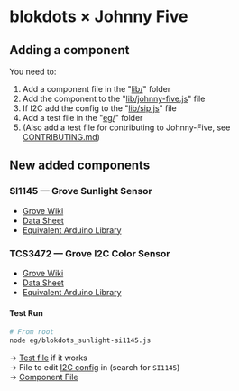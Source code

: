 # blokdots × Johnny Five

## Adding a component

You need to:

1. Add a component file in the "[lib/](lib/)" folder
2. Add the component to the "[lib/johnny-five.js](lib/johnny-five.js)" file
3. If I2C add the config to the "[lib/sip.js](lib/sip.js)" file
4. Add a test file in the "[eg/](eg/)" folder
5. (Also add a test file for contributing to Johnny-Five, see [CONTRIBUTING.md](CONTRIBUTING.md))

## New added components

### SI1145 — Grove Sunlight Sensor

- [Grove Wiki](https://wiki.seeedstudio.com/Grove-Sunlight_Sensor/)
- [Data Sheet](https://files.seeedstudio.com/wiki/Grove-Sunlight_Sensor/res/Si1145-46-47.pdf)
- [Equivalent Arduino Library](https://github.com/adafruit/Adafruit_SI1145_Library/blob/master/Adafruit_SI1145.cpp)

### TCS3472 — Grove I2C Color Sensor

- [Grove Wiki](https://wiki.seeedstudio.com/Grove-I2C_Color_Sensor/)
- [Data Sheet](https://github.com/SeeedDocument/Grove-I2C_Color_Sensor/raw/master/res/TCS3472%20Datasheet.pdf)
- [Equivalent Arduino Library](https://github.com/Seeed-Studio/Grove_I2C_Color_Sensor_TCS3472)

#### Test Run

```sh
# From root
node eg/blokdots_sunlight-si1145.js
```

→ [Test file](eg/blokdots_sunlight-si1145.js) if it works\
→ File to edit [I2C config](lib/sip.js) in (search for `SI1145`)\
→ [Component File](lib/blokdots_sunlight.js)
